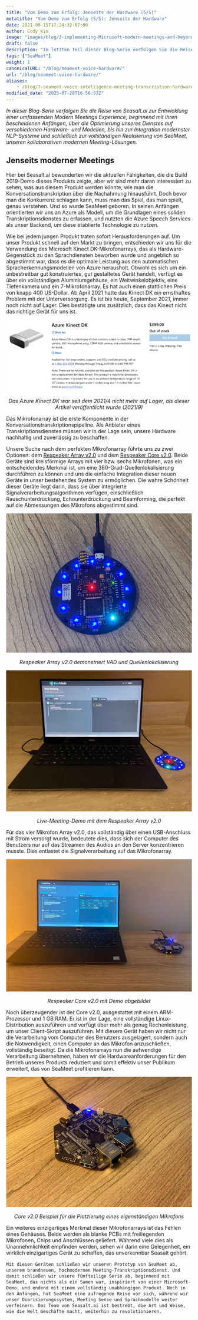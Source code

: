 ```yaml
---
title: "Vom Demo zum Erfolg: Jenseits der Hardware (5/5)"
metatitle: "Vom Demo zum Erfolg (5/5): Jenseits der Hardware"
date: 2021-09-15T17:24:32-07:00
author: Cody Kim
image: "images/blog/3-implementing-Microsoft-modern-meetings-and-beyond/SeaMeet animation.gif"
draft: false
description: "Im letzten Teil dieser Blog-Serie verfolgen Sie die Reise von Seasalt.ai zur Entwicklung von SeaMeet, unseren kollaborativen modernen Meeting-Lösungen."
tags: ["SeaMeet"]
weight: 1 
canonicalURL: "/blog/seameet-voice-hardware/"
url: "/blog/seameet-voice-hardware/"
aliases:
    - /blog/7-seameet-voice-intelligence-meeting-transcription-hardware/
modified_date: "2025-07-28T16:56:53Z"
---
```


*In dieser Blog-Serie verfolgen Sie die Reise von Seasalt.ai zur Entwicklung einer umfassenden Modern Meetings Experience, beginnend mit ihren bescheidenen Anfängen, über die Optimierung unseres Dienstes auf verschiedenen Hardware- und Modellen, bis hin zur Integration modernster NLP-Systeme und schließlich zur vollständigen Realisierung von SeaMeet, unseren kollaborativen modernen Meeting-Lösungen.*

## Jenseits moderner Meetings

Hier bei Seasalt.ai bewunderten wir die aktuellen Fähigkeiten, die die Build 2019-Demo dieses Produkts zeigte, aber wir sind mehr daran interessiert zu sehen, was aus diesem Produkt werden könnte, wie man die Konversationstranskription über die Nachahmung hinausführt. Doch bevor man die Konkurrenz schlagen kann, muss man das Spiel, das man spielt, genau verstehen. Und so wurde SeaMeet geboren. In seinen Anfängen orientierten wir uns an Azure als Modell, um die Grundlagen eines soliden Transkriptionsdienstes zu erfassen, und nutzten die Azure Speech Services als unser Backend, um diese etablierte Technologie zu nutzen.

Wie bei jedem jungen Produkt traten sofort Herausforderungen auf. Um unser Produkt schnell auf den Markt zu bringen, entschieden wir uns für die Verwendung des Microsoft Kinect DK-Mikrofonarrays, das als Hardware-Gegenstück zu den Sprachdiensten beworben wurde und angeblich so abgestimmt war, dass es die optimale Leistung aus den automatischen Spracherkennungsmodellen von Azure herausholt. Obwohl es sich um ein unbestreitbar gut konstruiertes, gut gestaltetes Gerät handelt, verfügt es über ein vollständiges Aluminiumgehäuse, ein Weitwinkelobjektiv, eine Tiefenkamera und ein 7-Mikrofonarray. Es hat auch einen stattlichen Preis von knapp 400 US-Dollar. Ab April 2021 hatte das Kinect DK ein ernsthaftes Problem mit der Unterversorgung. Es ist bis heute, September 2021, immer noch nicht auf Lager. Dies bestätigte uns zusätzlich, dass das Kinect nicht das richtige Gerät für uns ist.

<center>
<img src="/images/blog/7-seameet-voice-intelligence-meeting-transcription-hardware/kinect_store_page.png"/>

*Das Azure Kinect DK war seit dem 2021/4 nicht mehr auf Lager, als dieser Artikel veröffentlicht wurde (2021/9)*
</center>

Das Mikrofonarray ist die erste Komponente in der Konversationstranskriptionspipeline. Als Anbieter eines Transkriptionsdienstes müssen wir in der Lage sein, unsere Hardware nachhaltig und zuverlässig zu beschaffen.

Unsere Suche nach dem perfekten Mikrofonarray führte uns zu zwei Optionen: dem [Respeaker Array v2.0](https://www.seeedstudio.com/ReSpeaker-Mic-Array-v2-0.html) und dem [Respeaker Core v2.0](https://www.seeedstudio.com/ReSpeaker-Core-v2-0.html). Beide Geräte sind kreisförmige Arrays mit vier bzw. sechs Mikrofonen, was ein entscheidendes Merkmal ist, um eine 360-Grad-Quellenlokalisierung durchführen zu können und uns die einfache Integration dieser neuen Geräte in unser bestehendes System zu ermöglichen. Die wahre Schönheit dieser Geräte liegt darin, dass sie über integrierte Signalverarbeitungsalgorithmen verfügen, einschließlich Rauschunterdrückung, Echounterdrückung und Beamforming, die perfekt auf die Abmessungen des Mikrofons abgestimmt sind.

<center>
<img src="/images/blog/7-seameet-voice-intelligence-meeting-transcription-hardware/respeaker_array.png" alt="Respeaker Array v2.0 demonstriert VAD und Quellenlokalisierung"/>

*Respeaker Array v2.0 demonstriert VAD und Quellenlokalisierung*
</center>

<center>
<img src="/images/blog/7-seameet-voice-intelligence-meeting-transcription-hardware/array_demo.jpg" alt="Live-Meeting-Demo mit dem Respeaker Array v2.0"/>

*Live-Meeting-Demo mit dem Respeaker Array v2.0*
</center>

Für das vier Mikrofon Array v2.0, das vollständig über einen USB-Anschluss mit Strom versorgt wurde, bedeutete dies, dass sich der Computer des Benutzers nur auf das Streamen des Audios an den Server konzentrieren musste. Dies entlastet die Signalverarbeitung auf das Mikrofonarray.


<center>
<img src="/images/blog/7-seameet-voice-intelligence-meeting-transcription-hardware/core_demo.png" alt="Respeaker Core v2.0 mit Demo abgebildet"/>

*Respeaker Core v2.0 mit Demo abgebildet*
</center>

Noch überzeugender ist der Core v2.0, ausgestattet mit einem ARM-Prozessor und 1 GB RAM. Er ist in der Lage, eine vollständige Linux-Distribution auszuführen und verfügt über mehr als genug Rechenleistung, um unser Client-Skript auszuführen. Mit diesem Gerät haben wir nicht nur die Verarbeitung vom Computer des Benutzers ausgelagert, sondern auch die Notwendigkeit, einen Computer an das Mikrofon anzuschließen, vollständig beseitigt. Da die Mikrofonarrays nun die aufwendige Verarbeitung übernehmen, haben wir die Hardwareanforderungen für den Betrieb unseres Produkts reduziert und somit effektiv unser Publikum erweitert, das von SeaMeet profitieren kann.

<center>
<img src="/images/blog/7-seameet-voice-intelligence-meeting-transcription-hardware/respeaker_core.png" alt="Core v2.0 Beispiel für die Platzierung eines eigenständigen Mikrofons"/>

*Core v2.0 Beispiel für die Platzierung eines eigenständigen Mikrofons*
</center>

Ein weiteres einzigartiges Merkmal dieser Mikrofonarrays ist das Fehlen eines Gehäuses. Beide werden als blanke PCBs mit freiliegenden Mikrofonen, Chips und Anschlüssen geliefert. Während viele dies als Unannehmlichkeit empfinden werden, sehen wir darin eine Gelegenheit, ein wirklich einzigartiges Gerät zu schaffen, das unverkennbar Seasalt gehört.

    Mit diesen Geräten schließen wir unseren Prototyp von SeaMeet ab, unserem brandneuen, hochmodernen Meeting-Transkriptionsdienst. Und damit schließen wir unsere fünfteilige Serie ab, beginnend mit SeaMeet, das nichts als ein Samen war, inspiriert von einer Microsoft-Demo, und endend mit einem vollständig unabhängigen Produkt. Noch in den Anfängen, hat SeaMeet eine aufregende Reise vor sich, während wir unser Diarisierungssystem, Meeting Sense und Sprachmodelle weiter verfeinern. Das Team von Seasalt.ai ist bestrebt, die Art und Weise, wie die Welt Geschäfte macht, weiterhin zu revolutionieren.
